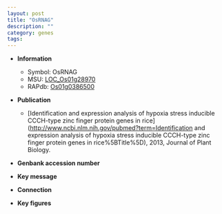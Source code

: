 ```yaml
---
layout: post
title: "OsRNAG"
description: ""
category: genes
tags: 
---
```


* **Information**  
    + Symbol: OsRNAG  
    + MSU: [LOC_Os01g28970](http://rice.plantbiology.msu.edu/cgi-bin/ORF_infopage.cgi?orf=LOC_Os01g28970)  
    + RAPdb: [Os01g0386500](http://rapdb.dna.affrc.go.jp/viewer/gbrowse_details/irgsp1?name=Os01g0386500)  

* **Publication**  
    + [Identification and expression analysis of hypoxia stress inducible CCCH-type zinc finger protein genes in rice](http://www.ncbi.nlm.nih.gov/pubmed?term=Identification and expression analysis of hypoxia stress inducible CCCH-type zinc finger protein genes in rice%5BTitle%5D), 2013, Journal of Plant Biology.

* **Genbank accession number**  

* **Key message**  

* **Connection**  

* **Key figures**  


